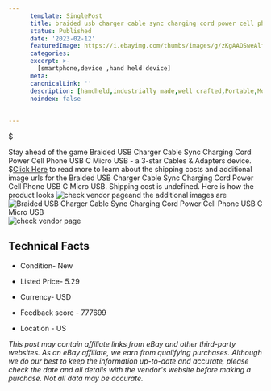 ```yaml
---
      template: SinglePost
      title: braided usb charger cable sync charging cord power cell phone usb c micro usb
      status: Published
      date: '2023-02-12'
      featuredImage: https://i.ebayimg.com/thumbs/images/g/zKgAAOSweAlfvESf/s-l225.jpg
      categories: 
      excerpt: >-
        [smartphone,device ,hand held device]
      meta:
      canonicalLink: ''
      description: [handheld,industrially made,well crafted,Portable,Mobile,Compact,Convenient,Lightweight,Maneuverable,Man-portable,Miniature,Carriable,Hand-held,Light,Holdable,Transportable,Mobile device,Pocket-sized,On-the-go,Wireless,Cordless,Compact size,Convenient size, smartphone,device ,hand held device]
      noindex: false
      
        
---
```

$

Stay ahead of the game Braided USB Charger Cable Sync Charging Cord Power Cell Phone USB C Micro USB - a 3-star Cables & Adapters device.
$[Click Here](https://www.ebay.com/itm/192906695200?hash=item2cea229220%3Ag%3AzKgAAOSweAlfvESf&mkevt=1&mkcid=1&mkrid=711-53200-19255-0&campid=%253CePNCampaignId%253E&customid=%253CreferenceId%253E&toolid=10049) to read more to learn about the shipping costs and additional image urls for the Braided USB Charger Cable Sync Charging Cord Power Cell Phone USB C Micro USB. Shipping cost is undefined. Here is how the product looks ![check vendor page](https://i.ebayimg.com/thumbs/images/g/zKgAAOSweAlfvESf/s-l225.jpg)and the additional images are![Braided USB Charger Cable Sync Charging Cord Power Cell Phone USB C Micro USB](https://i.ebayimg.com/images/g/zKgAAOSweAlfvESf/s-l1200.jpg)![check vendor page](https://origin-galleryplus.ebayimg.com/ws/web/192906695200_2_0_1/225x225.jpg,https://origin-galleryplus.ebayimg.com/ws/web/192906695200_3_0_1/225x225.jpg,https://origin-galleryplus.ebayimg.com/ws/web/192906695200_4_0_1/225x225.jpg,https://origin-galleryplus.ebayimg.com/ws/web/192906695200_5_0_1/225x225.jpg,https://origin-galleryplus.ebayimg.com/ws/web/192906695200_6_0_1/225x225.jpg,https://origin-galleryplus.ebayimg.com/ws/web/192906695200_7_0_1/225x225.jpg,https://origin-galleryplus.ebayimg.com/ws/web/192906695200_8_0_1/225x225.jpg,https://origin-galleryplus.ebayimg.com/ws/web/192906695200_9_0_1/225x225.jpg,https://origin-galleryplus.ebayimg.com/ws/web/192906695200_10_0_1/225x225.jpg,https://origin-galleryplus.ebayimg.com/ws/web/192906695200_11_0_1/225x225.jpg,https://origin-galleryplus.ebayimg.com/ws/web/192906695200_12_0_1/225x225.jpg)



 ## Technical Facts 



     
      

 - Condition- New 


      

 - Listed Price- 5.29 


      

 - Currency- USD 


      

 - Feedback score - 777699 


      

 - Location - US 


      
      

 *_This post may contain affiliate links from eBay and other third-party websites. As an eBay affiliate, we earn from qualifying purchases. Although we do our best to keep the information up-to-date and accurate, please check the date and all details with the vendor's website before making a purchase. Not all data may be accurate._*






